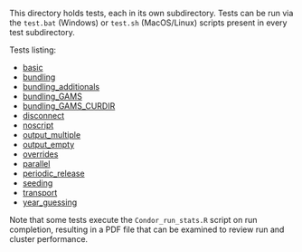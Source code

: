 This directory holds tests, each in its own subdirectory. Tests can
be run via the `test.bat` (Windows) or `test.sh` (MacOS/Linux) scripts present in every test subdirectory.

Tests listing:
- [basic](basic/purpose.md)
- [bundling](bundling/purpose.md)
- [bundling_additionals](bundling_additionals/purpose.md)
- [bundling_GAMS](bundling_GAMS/purpose.md)
- [bundling_GAMS_CURDIR](bundling_GAMS_CURDIR/purpose.md)
- [disconnect](disconnect/purpose.md)
- [noscript](noscript/purpose.md)
- [output_multiple](output_multiple/purpose.md)
- [output_empty](output_empty/purpose.md)
- [overrides](overrides/purpose.md)
- [parallel](parallel/purpose.md)
- [periodic_release](periodic_release/purpose.md)
- [seeding](seeding/purpose.md)
- [transport](transport/purpose.md)
- [year_guessing](year_guessing/purpose.md)

Note that some tests execute the `Condor_run_stats.R` script on run
completion, resulting in a PDF file that can be examined to review
run and cluster performance.
